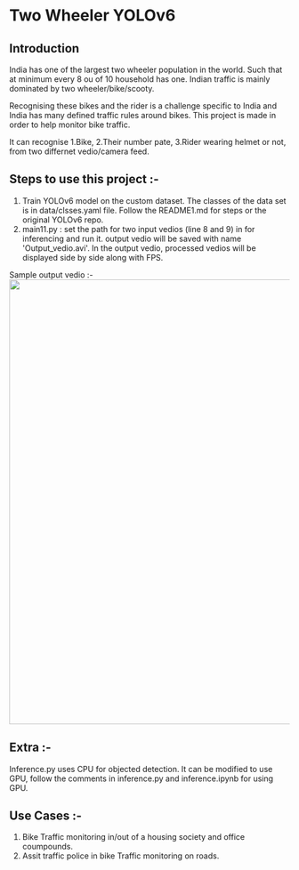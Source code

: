 # Two Wheeler YOLOv6
## Introduction

India has one of the largest two wheeler population in the world. Such that at minimum every 8 ou of 10 household has one. Indian traffic is mainly
dominated by two wheeler/bike/scooty.

Recognising these bikes and the rider is a challenge specific to India and India has many defined traffic rules around bikes. This project is made 
in order to help monitor bike traffic. 

It can recognise 
    1.Bike,
    2.Their number pate,
    3.Rider wearing helmet or not,
from two differnet vedio/camera feed.

## Steps to use this project :-

1. Train YOLOv6 model on the custom dataset. The classes of the data set is in data/clsses.yaml file. Follow the README1.md for steps or
    the original YOLOv6 repo.
2. main11.py : set the path for two input vedios (line 8 and 9) in for inferencing and run it. output vedio will be saved with name 'Output_vedio.avi'. 
    In the output vedio, processed vedios will be displayed side by side along with FPS.

Sample output vedio :-
<img src="Output_vedio1.avi" width="800">

## Extra :-

Inference.py uses CPU for objected detection. It can be modified to use GPU, follow the comments in inference.py and inference.ipynb for using GPU.


## Use Cases :-

1. Bike Traffic monitoring in/out of a housing society and office coumpounds.
2. Assit traffic police in bike Traffic monitoring on roads. 
